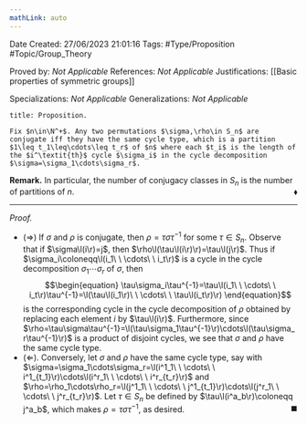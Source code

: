 ```yaml
---
mathLink: auto
---
```


<div class="topSpace"></div>

Date Created: 27/06/2023 21:01:16
Tags: #Type/Proposition #Topic/Group_Theory

Proved by: <i>Not Applicable</i>
References: <i>Not Applicable</i>
Justifications: [[Basic properties of symmetric groups]]

Specializations: <i>Not Applicable</i>
Generalizations: <i>Not Applicable</i>

``` ad-Proposition
title: Proposition.

Fix $n\in\N^+$. Any two permutations $\sigma,\rho\in S_n$ are conjugate iff they have the same cycle type, which is a partition $1\leq t_1\leq\cdots\leq t_r$ of $n$ where each $t_i$ is the length of the $i^\textit{th}$ cycle $\sigma_i$ in the cycle decomposition $\sigma=\sigma_1\cdots\sigma_r$.

```

<b>Remark.</b> In particular, the number of conjugacy classes in $S_n$ is the number of partitions of $n$.<span style="float:right;">$\blacklozenge$</span>

---

<i>Proof.</i>
* ($\Rightarrow$) If $\sigma$ and $\rho$ is conjugate, then $\rho=\tau\sigma\tau^{-1}$ for some $\tau\in S_n$. Observe that if $\sigma\l(i\r)=j$, then $\rho\l(\tau\l(i\r)\r)=\tau\l(j\r)$. Thus if $\sigma_i\coloneqq\l(i_1\ \ \cdots\ \ i_t\r)$ is a cycle in the cycle decomposition $\sigma_1\cdots\sigma_r$ of $\sigma$, then
$$\begin{equation}
    \tau\sigma_i\tau^{-1}=\tau\l(i_1\ \ \cdots\ \ i_t\r)\tau^{-1}=\l(\tau\l(i_1\r)\ \ \cdots\ \ \tau\l(i_t\r)\r)
\end{equation}$$
is the corresponding cycle in the cycle decomposition of $\rho$ obtained by replacing each element $i$ by $\tau\l(i\r)$. Furthermore, since $\rho=\tau\sigma\tau^{-1}=\l(\tau\sigma_1\tau^{-1}\r)\cdots\l(\tau\sigma_r\tau^{-1}\r)$ is a product of disjoint cycles, we see that $\sigma$ and $\rho$ have the same cycle type.
* ($\Leftarrow$). Conversely, let $\sigma$ and $\rho$ have the same cycle type, say with $\sigma=\sigma_1\cdots\sigma_r=\l(i^1_1\ \ \cdots\ \ i^1_{t_1}\r)\cdots\l(i^r_1\ \ \cdots\ \ i^r_{t_r}\r)$ and $\rho=\rho_1\cdots\rho_r=\l(j^1_1\ \ \cdots\ \ j^1_{t_1}\r)\cdots\l(j^r_1\ \ \cdots\ \ j^r_{t_r}\r)$. Let $\tau\in S_n$ be defined by $\tau\l(i^a_b\r)\coloneqq j^a_b$, which makes $\rho=\tau\sigma\tau^{-1}$, as desired.<span style="float:right;">$\blacksquare$</span>
